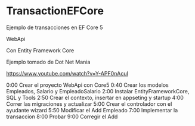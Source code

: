 # TransactionEFCore

Ejemplo de transacciones en EF Core 5

WebApi

Con Entity Framework Core

Ejemplo tomado de Dot Net Mania

https://www.youtube.com/watch?v=Y-APF0nAcuI

0:00	Crear el proyecto WebApi con Core5
0:40	Crear los modelos Empleados, Salario y EmpleadoSalario
2:00	Instalar EntityFrameworkCore, SQL y Tools
2:50	Crear el contexto, insertar en appseting y startup
4:00	Correr las migraciones y actualizar
5:00	Crear el  controlador con el ayudante wizard
5:50	Modificar el Add Empleado
7:00	Implementar la transaccion
8:00	Probar
9:00  Corregir el Add

